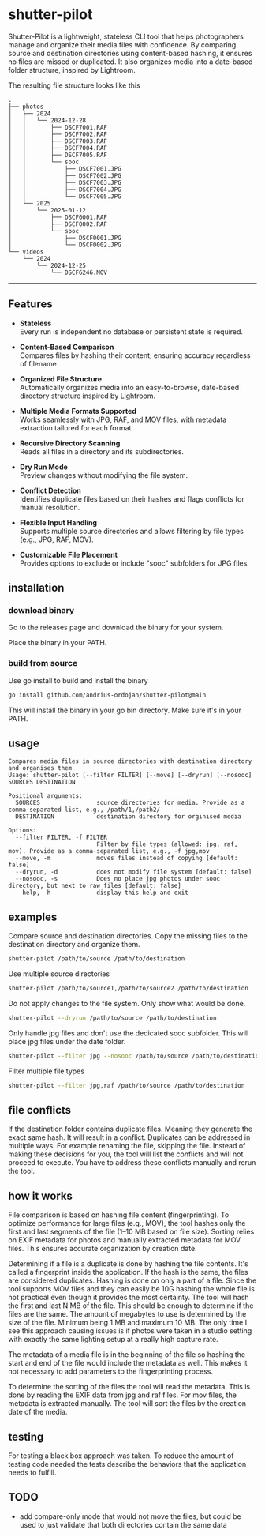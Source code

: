 # shutter-pilot

Shutter-Pilot is a lightweight, stateless CLI tool that helps photographers manage and organize their media files with confidence. By comparing source and destination directories using content-based hashing, it ensures no files are missed or duplicated. It also organizes media into a date-based folder structure, inspired by Lightroom.

The resulting file structure looks like this

```
.
├── photos
│   ├── 2024
│   │   └── 2024-12-28
│   │       ├── DSCF7001.RAF
│   │       ├── DSCF7002.RAF
│   │       ├── DSCF7003.RAF
│   │       ├── DSCF7004.RAF
│   │       ├── DSCF7005.RAF
│   │       └── sooc
│   │           ├── DSCF7001.JPG
│   │           ├── DSCF7002.JPG
│   │           ├── DSCF7003.JPG
│   │           ├── DSCF7004.JPG
│   │           └── DSCF7005.JPG
│   └── 2025
│       └── 2025-01-12
│           ├── DSCF0001.RAF
│           ├── DSCF0002.RAF
│           └── sooc
│               ├── DSCF0001.JPG
│               └── DSCF0002.JPG
└── videos
    └── 2024
        └── 2024-12-25
            └── DSCF6246.MOV
```

---

## Features

- **Stateless**  
  Every run is independent no database or persistent state is required.

- **Content-Based Comparison**  
  Compares files by hashing their content, ensuring accuracy regardless of filename.

- **Organized File Structure**  
  Automatically organizes media into an easy-to-browse, date-based directory structure inspired by Lightroom.

- **Multiple Media Formats Supported**  
  Works seamlessly with JPG, RAF, and MOV files, with metadata extraction tailored for each format.

- **Recursive Directory Scanning**  
  Reads all files in a directory and its subdirectories.

- **Dry Run Mode**  
  Preview changes without modifying the file system.

- **Conflict Detection**  
  Identifies duplicate files based on their hashes and flags conflicts for manual resolution.

- **Flexible Input Handling**  
  Supports multiple source directories and allows filtering by file types (e.g., JPG, RAF, MOV).

- **Customizable File Placement**  
  Provides options to exclude or include "sooc" subfolders for JPG files.

## installation

### download binary

Go to the releases page and download the binary for your system.

Place the binary in your PATH.

### build from source

Use go install to build and install the binary

```bash
go install github.com/andrius-ordojan/shutter-pilot@main
```

This will install the binary in your go bin directory. Make sure it's in your PATH.

## usage

```
Compares media files in source directories with destination directory and organises them
Usage: shutter-pilot [--filter FILTER] [--move] [--dryrun] [--nosooc] SOURCES DESTINATION

Positional arguments:
  SOURCES                source directories for media. Provide as a comma-separated list, e.g., /path/1,/path2/
  DESTINATION            destination directory for orginised media

Options:
  --filter FILTER, -f FILTER
                         Filter by file types (allowed: jpg, raf, mov). Provide as a comma-separated list, e.g., -f jpg,mov
  --move, -m             moves files instead of copying [default: false]
  --dryrun, -d           does not modify file system [default: false]
  --nosooc, -s           Does no place jpg photos under sooc directory, but next to raw files [default: false]
  --help, -h             display this help and exit
```

## examples

Compare source and destination directories. Copy the missing files to the destination directory and organize them.

```bash
shutter-pilot /path/to/source /path/to/destination
```

Use multiple source directories

```bash
shutter-pilot /path/to/source1,/path/to/source2 /path/to/destination
```

Do not apply changes to the file system. Only show what would be done.

```bash
shutter-pilot --dryrun /path/to/source /path/to/destination
```

Only handle jpg files and don't use the dedicated sooc subfolder. This will place jpg files under the date folder.

```bash
shutter-pilot --filter jpg --nosooc /path/to/source /path/to/destination
```

Filter multiple file types

```bash
shutter-pilot --filter jpg,raf /path/to/source /path/to/destination
```

## file conflicts

If the destination folder contains duplicate files. Meaning they generate the exact same hash. It will result in a conflict. Duplicates can be addressed in multiple ways. For example renaming the file, skipping the file. Instead of making these decisions for you, the tool will list the conflicts and will not proceed to execute. You have to address these conflicts manually and rerun the tool.

## how it works

File comparison is based on hashing file content (fingerprinting). To optimize performance for large files (e.g., MOV), the tool hashes only the first and last segments of the file (1–10 MB based on file size). Sorting relies on EXIF metadata for photos and manually extracted metadata for MOV files. This ensures accurate organization by creation date.

Determining if a file is a duplicate is done by hashing the file contents. It's called a fingerprint inside the application. If the hash is the same, the files are considered duplicates. Hashing is done on only a part of a file. Since the tool supports MOV files and they can easily be 10G hashing the whole file is not practical even though it provides the most certainty. The tool will hash the first and last N MB of the file. This should be enough to determine if the files are the same. The amount of megabytes to use is determined by the size of the file. Minimum being 1 MB and maximum 10 MB. The only time I see this approach causing issues is if photos were taken in a studio setting with exactly the same lighting setup at a really high capture rate.

The metadata of a media file is in the beginning of the file so hashing the start and end of the file would include the metadata as well. This makes it not necessary to add parameters to the fingerprinting process.

To determine the sorting of the files the tool will read the metadata. This is done by reading the EXIF data from jpg and raf files. For mov files, the metadata is extracted manually. The tool will sort the files by the creation date of the media.

## testing

For testing a black box approach was taken. To reduce the amount of testing code needed the tests describe the behaviors that the application needs to fulfill.

## TODO

- add compare-only mode that would not move the files, but could be used to just validate that both directories contain the same data
